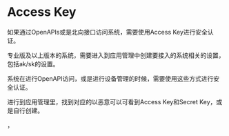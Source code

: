 # Access Key

如果通过OpenAPIs或是北向接口访问系统，需要使用Access Key进行安全认证。

专业版及以上版本的系统，需要进入到应用管理中创建要接入的系统相关的设置，包括ak/sk的设置。

系统在进行OpenAPI访问，或是进行设备管理的时候，需要使用这些方式进行安全认证。

进行到应用管理里，找到对应的以恶意可以可看到Access Key和Secret Key，或是自行创建。

，


